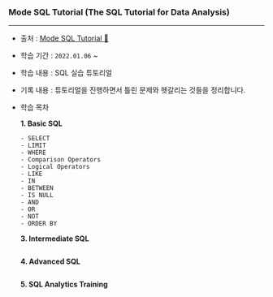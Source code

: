 ### Mode SQL Tutorial (The SQL Tutorial for Data Analysis)
---
- 출처 : [Mode SQL Tutorial 🔗](https://mode.com/sql-tutorial/introduction-to-sql/)
- 학습 기간 : `2022.01.06` ~
- 학습 내용 : SQL 실습 튜토리얼
- 기록 내용 : 튜토리얼을 진행하면서 틀린 문제와 헷갈리는 것들을 정리합니다.
- 학습 목차

    **1. Basic SQL** 
    ```
    - SELECT
    - LIMIT
    - WHERE
    - Comparison Operators
    - Logical Operators
    - LIKE
    - IN
    - BETWEEN
    - IS NULL
    - AND
    - OR
    - NOT
    - ORDER BY
    ``` 
  **3. Intermediate SQL**
    ```
    ```
  **4. Advanced SQL**
    ```
    ```
  **5. SQL Analytics Training**
    ```
    ```
  
